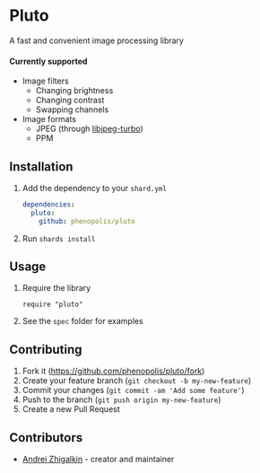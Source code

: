 # Pluto

A fast and convenient image processing library

#### Currently supported

- Image filters
  - Changing brightness
  - Changing contrast
  - Swapping channels
- Image formats
  - JPEG (through [libjpeg-turbo](https://github.com/libjpeg-turbo/libjpeg-turbo))
  - PPM

## Installation

1. Add the dependency to your `shard.yml`

   ```yaml
   dependencies:
     pluto:
       github: phenopolis/pluto
   ```

2. Run `shards install`

## Usage

1. Require the library

   ```crystal
   require "pluto"
   ```

2. See the `spec` folder for examples

## Contributing

1. Fork it (<https://github.com/phenopolis/pluto/fork>)
2. Create your feature branch (`git checkout -b my-new-feature`)
3. Commit your changes (`git commit -am 'Add some feature'`)
4. Push to the branch (`git push origin my-new-feature`)
5. Create a new Pull Request

## Contributors

- [Andrei Zhigalkin](https://github.com/your-github-user) - creator and maintainer
